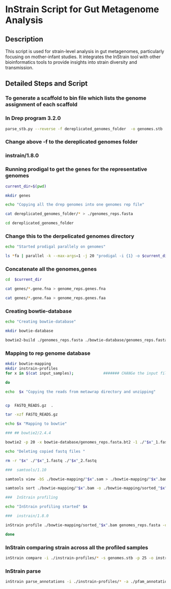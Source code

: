 # InStrain Script for Gut Metagenome Analysis

## Description
This script is used for strain-level analysis in gut metagenomes, particularly focusing on mother-infant studies. It integrates the InStrain tool with other bioinformatics tools to provide insights into strain diversity and transmission.

## Detailed Steps and Script

###  To generate a scaffold to bin file which lists the genome assignment of each scaffold

###  In Drep program 3.2.0

```bash
parse_stb.py --reverse -f dereplicated_genomes_folder  -o genomes.stb 
```
###  Change above -f to the dereplicated genomes folder 

### instrain/1.8.0

### Running prodigal to get the genes for the representative genomes

```bash
current_dir=$(pwd)

mkdir genes

echo "Copying all the drep genomes into one genomes rep file"

cat dereplicated_genomes_folder/* > ./genomes_reps.fasta

cd dereplicated_genomes_folder    
```

### Change this to the derpelicated genomes directory                                  

```bash
echo "Started prodigal parallely on genomes"

ls *fa | parallel -k --max-args=1 -j 20 "prodigal -i {1} -o $current_dir/genes/{1}.genes -a $current_dir/genes/{1}.gene.faa -d $current_dir/genes/{1}.gene.fna  -m -p single"
```

###  Concatenate all the genomes,genes

```bash
cd  $current_dir

cat genes/*.gene.fna > genome_reps.genes.fna

cat genes/*.gene.faa > genome_reps.genes.faa
```

###  Creating bowtie-database

```bash
echo "Creating bowtie-database"

mkdir bowtie-database

bowtie2-build ./genomes_reps.fasta ./bowtie-database/genomes_reps.fasta.bt2 --threads 20 --large-index

```

###  Mapping to rep genome database

```bash
mkdir bowtie-mapping
mkdir instrain-profiles
for x in $(cat input_samples);             ####### CHANGe the input file names file

do	

echo  $x "Copying the reads from metawrap directory and unzipping"


cp  FASTQ_READS.gz  .

tar -xzf FASTQ_READS.gz

echo $x "Mapping to bowtie"

### ## bowtie2/2.4.4

bowtie2 -p 20 -x bowtie-database/genomes_reps.fasta.bt2 -1 ./"$x"_1.fastq -2 ./"$x"_2.fastq > ./bowtie-mapping/"$x".sam

echo "Deleting copied fastq files "

rm -r "$x" ./"$x"_1.fastq ./"$x"_2.fastq 

###  samtools/1.10

samtools view -bS ./bowtie-mapping/"$x".sam > ./bowtie-mapping/"$x".bam -@ 20

samtools sort ./bowtie-mapping/"$x".bam -o ./bowtie-mapping/sorted_"$x".bam -@ 20

###  InStrain profiling

echo "InStrain profiling started" $x

###  instrain/1.8.0

inStrain profile ./bowtie-mapping/sorted_"$x".bam genomes_reps.fasta -o ./instrain-profiles/"$x"_instrain_profile -p 20 -g genome_reps.genes.fna  -s genomes.stb --database_mode

done

```

###  InStrain comparing strain across all the profiled samples

```bash
inStrain compare -i ./instrain-profiles/* -s genomes.stb -p 25 -o instrain_compare --database_mode
```

###  InStrain parse

```bash
inStrain parse_annotations -i ./instrain-profiles/* -a ./pfam_annotation_table.csv -p 25 
```
